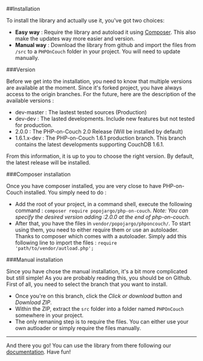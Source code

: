 ##Installation

To install the library and actually use it, you've got two choices:

- **Easy way** : Require the library and autoload it using [Composer](https://getcomposer.org/). This also make the updates way more easier and version.
- **Manual way** : Download the library from github and import the files from `/src` to a `PHPOnCouch` folder in your project. You will need to update manually.

###Version

Before we get into the installation, you need to know that multiple versions are available at the moment. Since it's forked project, you have always access to the origin branches. For the future, here are the description of the available versions :

- dev-master : The lastest tested sources (Production)
- dev-dev : The lasted developments. Include new features but not tested for production.
- 2.0.0 : The PHP-on-Couch 2.0 Release (Will be installed by default)
- 1.6.1.x-dev : The PHP-on-Couch 1.6.1 production branch. This branch contains the latest developments supporting CouchDB 1.6.1.

From this information, it is up to you to choose the right version. By default, the latest release will be installed.

###Composer installation

Once you have composer installed, you are very close to have PHP-on-Couch installed. You simply need to do :
- Add the root of your project, in a command shell, execute the following command : `composer require popojargo/php-on-couch`. *Note: You can specify the desired version adding :2.0.0 at the end of php-on-couch.*
- After that, you have the files in `vendor/popojargo/phponcouch/`. To start using them, you need to either require them or use an autoloader. Thanks to composer which comes with a autoloader. Simply add this following line to import the files : `require 'path/to/vendor/autload.php';`

###Manual installation

Since you have chose the manual installation, it's a bit more complicated but still simple! As you are probably reading this, you should be on Github. First of all, you need to select the branch that you want to install. 
- Once you're on this branch, click the *Click or download* button and *Download ZIP*. 
- Within the ZIP, extract the `src` folder into a folder named `PHPOnCouch` somewhere in your project.
- The only remaning step is to require the files. You can either use your own autloader or simply require the files manually.

----

And there you go! You can use the library from there following our [documentation](README.md). Have fun!